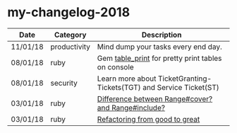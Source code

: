 # my-changelog-2018

| Date | Category | Description |
|------|----------|-------------|
| 11/01/18 | productivity | Mind dump your tasks every end day.
| 08/01/18 | ruby | Gem [table_print](http://tableprintgem.com) for pretty print tables on console
| 08/01/18 | security | Learn more about TicketGranting-Tickets(TGT) and Service Ticket(ST)
| 03/01/18 | ruby | [Difference between Range#cover? and Range#include?](https://stackoverflow.com/questions/21608935/what-is-the-difference-between-rangeinclude-and-rangecover)
| 03/01/18 | ruby | [Refactoring from good to great](https://www.youtube.com/watch?v=DC-pQPq0acs&feature=youtu.be)
